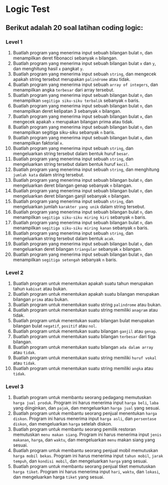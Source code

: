 # Logic Test

## Berikut adalah 20 soal latihan coding logic:

### Level 1

1. Buatlah program yang menerima input sebuah bilangan bulat `n`, dan menampilkan deret fibonacci sebanyak `n` bilangan.
2. Buatlah program yang menerima input sebuah bilangan bulat `x` dan `y`, dan menghitung hasil `x` pangkat `y`.
3. Buatlah program yang menerima input sebuah `string`, dan mengecek apakah string tersebut merupakan `palindrome` atau tidak.
4. Buatlah program yang menerima input sebuah `array of integers`, dan menampilkan angka `terbesar` dari array tersebut.
5. Buatlah program yang menerima input sebuah bilangan bulat `n`, dan menampilkan `segitiga siku-siku terbalik` sebanyak `n` baris.
6. Buatlah program yang menerima input sebuah bilangan bulat `n`, dan menampilkan deret kelipatan 3 sebanyak `n` bilangan.
7. Buatlah program yang menerima input sebuah bilangan bulat `x`, dan mengecek apakah `x` merupakan bilangan prima atau tidak.
8. Buatlah program yang menerima input sebuah bilangan bulat `n`, dan menampilkan segitiga siku-siku sebanyak `n` baris.
9. Buatlah program yang menerima input sebuah bilangan bulat `x`, dan menampilkan faktorial `x`.
10. Buatlah program yang menerima input sebuah `string`, dan mengeluarkan string tersebut dalam bentuk huruf `besar`.
11. Buatlah program yang menerima input sebuah `string`, dan mengeluarkan string tersebut dalam bentuk huruf `kecil`.
12. Buatlah program yang menerima input sebuah `string`, dan menghitung `jumlah kata` dalam string tersebut.
13. Buatlah program yang menerima input sebuah bilangan bulat `n`, dan mengeluarkan deret bilangan genap sebanyak `n` bilangan.
14. Buatlah program yang menerima input sebuah bilangan bulat `n`, dan mengeluarkan deret bilangan ganjil sebanyak `n` bilangan.
15. Buatlah program yang menerima input sebuah `string`, dan mengeluarkan jumlah `karakter yang unik` dalam string tersebut.
16. Buatlah program yang menerima input sebuah bilangan bulat `n`, dan menampilkan `segitiga siku-siku miring kiri` sebanyak `n` baris.
17. Buatlah program yang menerima input sebuah bilangan bulat `n`, dan menampilkan `segitiga siku-siku miring kanan` sebanyak `n` baris.
18. Buatlah program yang menerima input sebuah `string`, dan mengeluarkan string tersebut dalam bentuk `acak`.
19. Buatlah program yang menerima input sebuah bilangan bulat `x`, dan mengeluarkan deret bilangan `triangular` sebanyak `x` bilangan.
20. Buatlah program yang menerima input sebuah bilangan bulat `n`, dan menampilkan `segitiga setengah` sebanyak `n` baris.

### Level 2

1. Buatlah program untuk menentukan apakah suatu tahun merupakan tahun `kabisat` atau bukan.
2. Buatlah program untuk menentukan apakah suatu bilangan merupakan bilangan `prima` atau bukan.
3. Buatlah program untuk menentukan suatu string `palindrome` atau bukan.
4. Buatlah program untuk menentukan suatu string memiliki `anagram` atau tidak.
5. Buatlah program untuk menentukan suatu bilangan bulat merupakan bilangan bulat `negatif`, `positif` atau `nol`.
6. Buatlah program untuk menentukan suatu bilangan `ganjil` atau `genap`.
7. Buatlah program untuk menentukan suatu bilangan `terbesar` dari tiga bilangan.
8. Buatlah program untuk menentukan suatu bilangan `ada dalam array` atau `tidak`.
9. Buatlah program untuk menentukan suatu string memiliki `huruf vokal` atau `tidak`.
10. Buatlah program untuk menentukan suatu string memiliki `angka` atau `tidak`.

### Level 3

1. Buatlah program untuk membantu seorang pedagang memutuskan `harga jual produk`. Program ini harus menerima input `harga beli`, `laba` yang diinginkan, dan `pajak`, dan mengeluarkan `harga jual` yang sesuai.
2. Buatlah program untuk membantu seorang penjual menentukan `harga diskon`. Program ini harus menerima input `harga asli`, dan `persentase diskon`, dan mengeluarkan `harga` setelah diskon.
3. Buatlah program untuk membantu seorang pemilik restoran memutuskan `menu makan siang`. Program ini harus menerima input `jenis makanan`, `harga`, dan `waktu`, dan mengeluarkan `menu` makan siang yang sesuai.
4. Buatlah program untuk membantu seorang penjual mobil memutuskan `harga mobil bekas`. Program ini harus menerima input `tahun mobil`, `jarak tempuh`, dan `kondisi mobil`, dan mengeluarkan `harga` yang sesuai.
5. Buatlah program untuk membantu seorang penjual tiket memutuskan `harga tiket`. Program ini harus menerima input `hari`, `waktu`, dan `lokasi`, dan mengeluarkan harga `tiket` yang sesuai.
